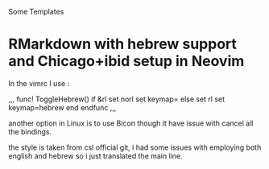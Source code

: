 Some Templates

# RMarkdown with hebrew support and Chicago+ibid setup in Neovim

In the vimrc I use :


,,,
func! ToggleHebrew()
	if &rl
		set norl
       		set keymap=
	else
		set rl
		set keymap=hebrew
	end
endfunc
,,,


another option in Linux is to use Bicon though it have issue with cancel all the bindings.

the style is taken from csl official git, i had some issues with employing both english and hebrew so i just translated the main line.

